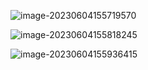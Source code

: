 ![image-20230604155719570](http://devyk.top/2022/202306041557626.png)

![image-20230604155818245](http://devyk.top/2022/202306041558290.png)

![image-20230604155936415](http://devyk.top/2022/202306041559590.png)